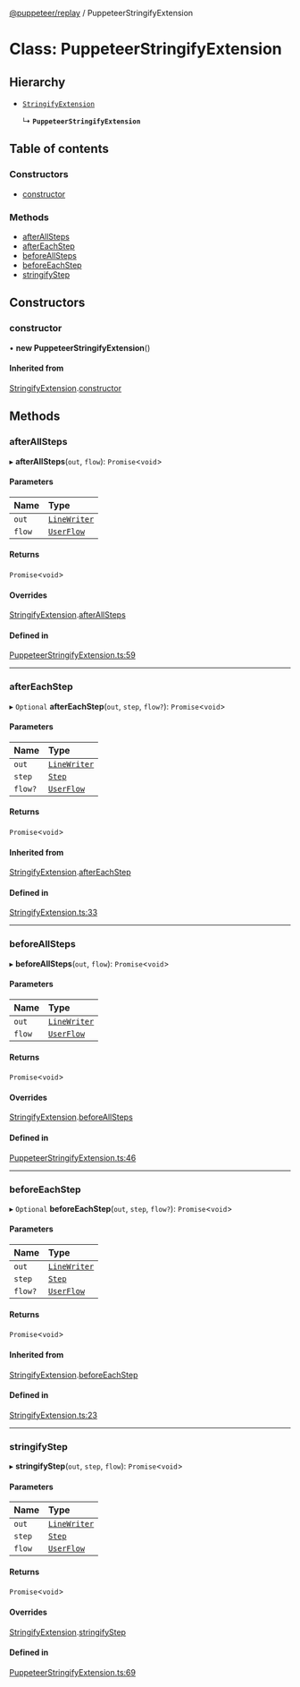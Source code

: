 [@puppeteer/replay](../README.md) / PuppeteerStringifyExtension

# Class: PuppeteerStringifyExtension

## Hierarchy

- [`StringifyExtension`](StringifyExtension.md)

  ↳ **`PuppeteerStringifyExtension`**

## Table of contents

### Constructors

- [constructor](PuppeteerStringifyExtension.md#constructor)

### Methods

- [afterAllSteps](PuppeteerStringifyExtension.md#afterallsteps)
- [afterEachStep](PuppeteerStringifyExtension.md#aftereachstep)
- [beforeAllSteps](PuppeteerStringifyExtension.md#beforeallsteps)
- [beforeEachStep](PuppeteerStringifyExtension.md#beforeeachstep)
- [stringifyStep](PuppeteerStringifyExtension.md#stringifystep)

## Constructors

### constructor

• **new PuppeteerStringifyExtension**()

#### Inherited from

[StringifyExtension](StringifyExtension.md).[constructor](StringifyExtension.md#constructor)

## Methods

### afterAllSteps

▸ **afterAllSteps**(`out`, `flow`): `Promise`<`void`\>

#### Parameters

| Name | Type |
| :------ | :------ |
| `out` | [`LineWriter`](../interfaces/LineWriter.md) |
| `flow` | [`UserFlow`](../interfaces/Schema.UserFlow.md) |

#### Returns

`Promise`<`void`\>

#### Overrides

[StringifyExtension](StringifyExtension.md).[afterAllSteps](StringifyExtension.md#afterallsteps)

#### Defined in

[PuppeteerStringifyExtension.ts:59](https://github.com/puppeteer/replay/blob/main/src/PuppeteerStringifyExtension.ts#L59)

___

### afterEachStep

▸ `Optional` **afterEachStep**(`out`, `step`, `flow?`): `Promise`<`void`\>

#### Parameters

| Name | Type |
| :------ | :------ |
| `out` | [`LineWriter`](../interfaces/LineWriter.md) |
| `step` | [`Step`](../modules/Schema.md#step) |
| `flow?` | [`UserFlow`](../interfaces/Schema.UserFlow.md) |

#### Returns

`Promise`<`void`\>

#### Inherited from

[StringifyExtension](StringifyExtension.md).[afterEachStep](StringifyExtension.md#aftereachstep)

#### Defined in

[StringifyExtension.ts:33](https://github.com/puppeteer/replay/blob/main/src/StringifyExtension.ts#L33)

___

### beforeAllSteps

▸ **beforeAllSteps**(`out`, `flow`): `Promise`<`void`\>

#### Parameters

| Name | Type |
| :------ | :------ |
| `out` | [`LineWriter`](../interfaces/LineWriter.md) |
| `flow` | [`UserFlow`](../interfaces/Schema.UserFlow.md) |

#### Returns

`Promise`<`void`\>

#### Overrides

[StringifyExtension](StringifyExtension.md).[beforeAllSteps](StringifyExtension.md#beforeallsteps)

#### Defined in

[PuppeteerStringifyExtension.ts:46](https://github.com/puppeteer/replay/blob/main/src/PuppeteerStringifyExtension.ts#L46)

___

### beforeEachStep

▸ `Optional` **beforeEachStep**(`out`, `step`, `flow?`): `Promise`<`void`\>

#### Parameters

| Name | Type |
| :------ | :------ |
| `out` | [`LineWriter`](../interfaces/LineWriter.md) |
| `step` | [`Step`](../modules/Schema.md#step) |
| `flow?` | [`UserFlow`](../interfaces/Schema.UserFlow.md) |

#### Returns

`Promise`<`void`\>

#### Inherited from

[StringifyExtension](StringifyExtension.md).[beforeEachStep](StringifyExtension.md#beforeeachstep)

#### Defined in

[StringifyExtension.ts:23](https://github.com/puppeteer/replay/blob/main/src/StringifyExtension.ts#L23)

___

### stringifyStep

▸ **stringifyStep**(`out`, `step`, `flow`): `Promise`<`void`\>

#### Parameters

| Name | Type |
| :------ | :------ |
| `out` | [`LineWriter`](../interfaces/LineWriter.md) |
| `step` | [`Step`](../modules/Schema.md#step) |
| `flow` | [`UserFlow`](../interfaces/Schema.UserFlow.md) |

#### Returns

`Promise`<`void`\>

#### Overrides

[StringifyExtension](StringifyExtension.md).[stringifyStep](StringifyExtension.md#stringifystep)

#### Defined in

[PuppeteerStringifyExtension.ts:69](https://github.com/puppeteer/replay/blob/main/src/PuppeteerStringifyExtension.ts#L69)
